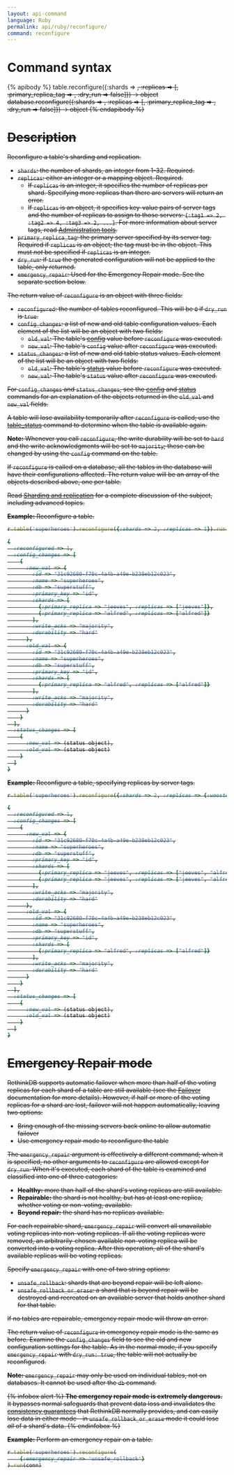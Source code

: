 ```yaml
---
layout: api-command
language: Ruby
permalink: api/ruby/reconfigure/
command: reconfigure
---
```

# Command syntax #

{% apibody %}
table.reconfigure({:shards => <s>, :replicas => <r>[, :primary_replica_tag => <t>, :dry_run => false]}) &rarr; object
database.reconfigure({:shards => <s>, :replicas => <r>[, :primary_replica_tag => <t>, :dry_run => false]}) &rarr; object
{% endapibody %}

# Description #

Reconfigure a table's sharding and replication.

* `shards`: the number of shards, an integer from 1-32. Required.
* `replicas`: either an integer or a mapping object. Required.
    * If `replicas` is an integer, it specifies the number of replicas per shard. Specifying more replicas than there are servers will return an error.
    * If `replicas` is an object, it specifies key-value pairs of server tags and the number of replicas to assign to those servers: `{:tag1 => 2, :tag2 => 4, :tag3 => 2, ...}`. For more information about server tags, read [Administration tools](/docs/administration-tools/).
* `primary_replica_tag`: the primary server specified by its server tag. Required if `replicas` is an object; the tag must be in the object. This must *not* be specified if `replicas` is an integer.
* `dry_run`: if `true` the generated configuration will not be applied to the table, only returned.
* `emergency_repair`: Used for the Emergency Repair mode. See the separate section below.

The return value of `reconfigure` is an object with three fields:

* `reconfigured`: the number of tables reconfigured. This will be `0` if `dry_run` is `true`.
* `config_changes`: a list of new and old table configuration values. Each element of the list will be an object with two fields:
    * `old_val`: The table's [config](/api/ruby/config) value before `reconfigure` was executed. 
    * `new_val`: The table's `config` value after `reconfigure` was executed.
* `status_changes`: a list of new and old table status values. Each element of the list will be an object with two fields:
    * `old_val`: The table's [status](/api/ruby/status) value before `reconfigure` was executed. 
    * `new_val`: The table's `status` value after `reconfigure` was executed.

For `config_changes` and `status_changes`, see the [config](/api/ruby/config) and [status](/api/ruby/status) commands for an explanation of the objects returned in the `old_val` and `new_val` fields.

A table will lose availability temporarily after `reconfigure` is called; use the [table_status](/api/ruby/table_status) command to determine when the table is available again.

**Note:** Whenever you call `reconfigure`, the write durability will be set to `hard` and the write acknowledgments will be set to `majority`; these can be changed by using the `config` command on the table.

If `reconfigure` is called on a database, all the tables in the database will have their configurations affected. The return value will be an array of the objects described above, one per table.

Read [Sharding and replication](/docs/sharding-and-replication/) for a complete discussion of the subject, including advanced topics.

__Example:__ Reconfigure a table.

```rb
r.table('superheroes').reconfigure({:shards => 2, :replicas => 1}).run(conn)

{
  :reconfigured => 1,
  :config_changes => [
    {
      :new_val => {
        :id => "31c92680-f70c-4a4b-a49e-b238eb12c023",
        :name => "superheroes",
        :db => "superstuff",
        :primary_key => "id",
        :shards => [
          {:primary_replica => "jeeves", :replicas => ["jeeves"]},
          {:primary_replica => "alfred", :replicas => ["alfred"]}
        ],
        :write_acks => "majority",
        :durability => "hard"
      },
      :old_val => {
        :id => "31c92680-f70c-4a4b-a49e-b238eb12c023",
        :name => "superheroes",
        :db => "superstuff",
        :primary_key => "id",
        :shards => [
          {:primary_replica => "alfred", :replicas => ["alfred"]}
        ],
        :write_acks => "majority",
        :durability => "hard"
      }
    }
  ],
  :status_changes => [
    {
      :new_val => (status object),
      :old_val => (status object)
    }
  ]
}
```

__Example:__ Reconfigure a table, specifying replicas by server tags.

```rb
r.table('superheroes').reconfigure({:shards => 2, :replicas => {:wooster => 1, :wayne => 1}, :primary_replica_tag => 'wooster'}).run(conn)

{
  :reconfigured => 1,
  :config_changes => [
    {
      :new_val => {
        :id => "31c92680-f70c-4a4b-a49e-b238eb12c023",
        :name => "superheroes",
        :db => "superstuff",
        :primary_key => "id",
        :shards => [
          {:primary_replica => "jeeves", :replicas => ["jeeves", "alfred"]},
          {:primary_replica => "jeeves", :replicas => ["jeeves", "alfred"]}
        ],
        :write_acks => "majority",
        :durability => "hard"
      },
      :old_val => {
        :id => "31c92680-f70c-4a4b-a49e-b238eb12c023",
        :name => "superheroes",
        :db => "superstuff",
        :primary_key => "id",
        :shards => [
          {:primary_replica => "alfred", :replicas => ["alfred"]}
        ],
        :write_acks => "majority",
        :durability => "hard"
      }
    }
  ],
  :status_changes => [
    {
      :new_val => (status object),
      :old_val => (status object)
    }
  ]
}
```

# Emergency Repair mode #

RethinkDB supports automatic failover when more than half of the voting replicas for each shard of a table are still available (see the [Failover][fail] documentation for more details). However, if half or more of the voting replicas for a shard are lost, failover will not happen automatically, leaving two options:

[fail]: /docs/failover/

* Bring enough of the missing servers back online to allow automatic failover
* Use emergency repair mode to reconfigure the table

The `emergency_repair` argument is effectively a different command; when it is specified, no other arguments to `reconfigure` are allowed except for `dry_run`. When it's executed, each shard of the table is examined and classified into one of three categories:

* **Healthy:** more than half of the shard's voting replicas are still available.
* **Repairable:** the shard is not healthy, but has at least one replica, whether voting or non-voting, available.
* **Beyond repair:** the shard has no replicas available.

For each repairable shard, `emergency_repair` will convert all unavailable voting replicas into non-voting replicas. If all the voting replicas were removed, an arbitrarily-chosen available non-voting replica will be converted into a voting replica. After this operation, all of the shard's available replicas will be voting replicas.

Specify `emergency_repair` with one of two string options:

* `unsafe_rollback`: shards that are beyond repair will be left alone.
* `unsafe_rollback_or_erase`: a shard that is beyond repair will be destroyed and recreated on an available server that holds another shard for that table.

If no tables are repairable, emergency repair mode will throw an error.

The return value of `reconfigure` in emergency repair mode is the same as before. Examine the `config_changes` field to see the old and new configuration settings for the table. As in the normal mode, if you specify `emergency_repair` with `dry_run: true`, the table will not actually be reconfigured.

__Note:__ `emergency_repair` may only be used on individual tables, not on databases. It cannot be used after the `db` command.

{% infobox alert %}
**The emergency repair mode is extremely dangerous.** It bypasses normal safeguards that prevent data loss and invalidates the [consistency guarantees](/docs/consistency/) that RethinkDB normally provides, and can easily lose data in either mode&mdash;in `unsafe_rollback_or_erase` mode it could lose *all* of a shard's data.
{% endinfobox %}

__Example:__ Perform an emergency repair on a table.

```rb
r.table('superheroes').reconfigure(
    {:emergency_repair => 'unsafe_rollback'}
).run(conn)
```
